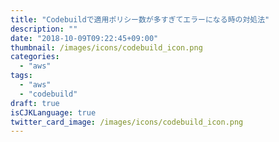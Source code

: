 ```yaml
---
title: "Codebuildで適用ポリシー数が多すぎてエラーになる時の対処法"
description: ""
date: "2018-10-09T09:22:45+09:00"
thumbnail: /images/icons/codebuild_icon.png
categories:
  - "aws"
tags:
  - "aws"
  - "codebuild"
draft: true
isCJKLanguage: true
twitter_card_image: /images/icons/codebuild_icon.png
---
```

